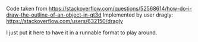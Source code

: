 Code taken from https://stackoverflow.com/questions/52568614/how-do-i-draw-the-outline-of-an-object-in-qt3d
Implemented by user dragly: https://stackoverflow.com/users/632150/dragly

I just put it here to have it in a runnable format to play around.
